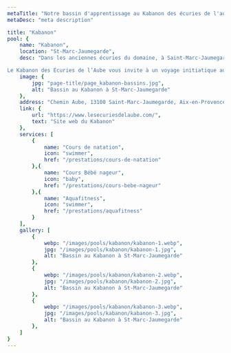 ```yaml
---
metaTitle: "Notre bassin d'apprentissage au Kabanon des écuries de l'aube"
metaDesc: "meta description"

title: "Kabanon"
pool: {
	name: "Kabanon",
	location: "St-Marc-Jaumegarde",
	desc: "Dans les anciennes écuries du domaine, à Saint-Marc-Jaumegarde, s’est installé le restaurant traditionnel et sa cuisine du terroir.

Le Kabanon des Écuries de l’Aube vous invite à un voyage initiatique aux saveurs de la Provence. Tout près d’Aix-en-Provence, profitez d’un cadre propice à la détente pour vous adonner à de nombreuses activités : deux piscines, terrain de tennis, terrain de beach-volley et terrain de pétanque, nombreuses balades autour du domaine, etc.",
	image: {
		jpg: "page-title/page_kabanon-bassins.jpg",
		alt: "Bassin au Kabanon à St-Marc-Jaumegarde"
	},
	address: "Chemin Aube, 13100 Saint-Marc-Jaumegarde, Aix-en-Provence France",
	link: {
		url: "https://www.lesecuriesdelaube.com/",
		text: "Site web du Kabanon"
	},
	services: [
		{
			name: "Cours de natation",
			icon: "swimmer",
			href: "/prestations/cours-de-natation"
		},{
			name: "Cours Bébé nageur",
			icon: "baby",
			href: "/prestations/cours-bebe-nageur"
		},{
			name: "Aquafitness",
			icon: "swimmer",
			href: "/prestations/aquafitness"
		}
	],
	gallery: [
		{
			webp: "/images/pools/kabanon/kabanon-1.webp",
			jpg: "/images/pools/kabanon/kabanon-1.jpg",
			alt: "Bassin au Kabanon à St-Marc-Jaumegarde"
		},
		{
			webp: "/images/pools/kabanon/kabanon-2.webp",
			jpg: "/images/pools/kabanon/kabanon-2.jpg",
			alt: "Bassin au Kabanon à St-Marc-Jaumegarde"
		},
		{
			webp: "/images/pools/kabanon/kabanon-3.webp",
			jpg: "/images/pools/kabanon/kabanon-3.jpg",
			alt: "Bassin au Kabanon à St-Marc-Jaumegarde"
		},
	]
}
---
```


